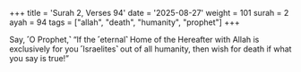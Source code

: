 +++
title = 'Surah 2, Verses 94'
date = '2025-08-27'
weight = 101
surah = 2
ayah = 94
tags = ["allah", "death", "humanity", "prophet"]
+++

Say, ˹O Prophet,˺ “If the ˹eternal˺ Home of the Hereafter with Allah is exclusively for you ˹Israelites˺ out of all humanity, then wish for death if what you say is true!”